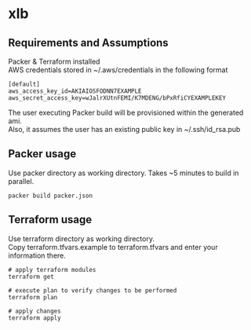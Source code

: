 # xlb

## Requirements and Assumptions

Packer & Terraform installed  
AWS credentials stored in ~/.aws/credentials in the following format

    [default]
    aws_access_key_id=AKIAIOSFODNN7EXAMPLE
    aws_secret_access_key=wJalrXUtnFEMI/K7MDENG/bPxRfiCYEXAMPLEKEY

The user executing Packer build will be provisioned within the generated ami.  
Also, it assumes the user has an existing public key in ~/.ssh/id_rsa.pub




## Packer usage
Use packer directory as working directory. Takes ~5 minutes to build in parallel.

    packer build packer.json




## Terraform usage
Use terraform directory as working directory.  
Copy terraform.tfvars.example to terraform.tfvars and enter your information there.

    # apply terraform modules
    terraform get

    # execute plan to verify changes to be performed
    terraform plan

    # apply changes
    terraform apply
